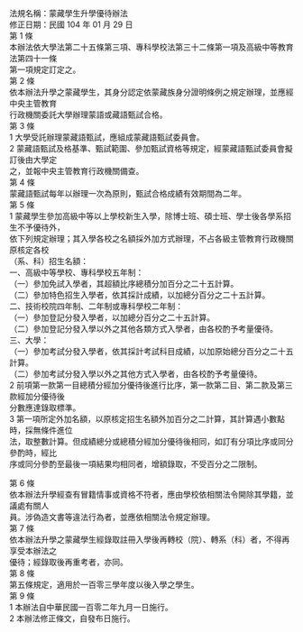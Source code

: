法規名稱：蒙藏學生升學優待辦法  
修正日期：民國 104 年 01 月 29 日  
第 1 條  
本辦法依大學法第二十五條第三項、專科學校法第三十二條第一項及高級中等教育法第四十一條  
第一項規定訂定之。  
第 2 條  
依本辦法升學之蒙藏學生，其身分認定依蒙藏族身分證明條例之規定辦理，並應經中央主管教育  
行政機關委託大學辦理蒙語或藏語甄試合格。  
第 3 條  
1 大學受託辦理蒙藏語甄試，應組成蒙藏語甄試委員會。  
2 蒙藏語甄試及格基準、甄試範圍、參加甄試資格等規定，經蒙藏語甄試委員會擬訂後由大學定  
之，並報中央主管教育行政機關備查。  
第 4 條  
蒙藏語甄試每年以辦理一次為原則，甄試合格成績有效期間為二年。  
第 5 條  
1 蒙藏學生參加高級中等以上學校新生入學，除博士班、碩士班、學士後各學系招生不予優待外，  
依下列規定辦理；其入學各校之名額採外加方式辦理，不占各級主管教育行政機關原核定各校  
（系、科）招生名額：  
一、高級中等學校、專科學校五年制：  
（一）參加免試入學者，其超額比序總積分加百分之二十五計算。  
（二）參加特色招生入學者，依其採計成績，以加總分百分之二十五計算。  
二、技術校院四年制、二年制或專科學校二年制：  
（一）參加登記分發入學者，以加總分百分之二十五計算。  
（二）參加登記分發入學以外之其他各類方式入學者，由各校酌予考量優待。  
三、大學：  
（一）參加考試分發入學者，依其採計考試科目成績，以加原始總分百分之二十五計算。  
（二）參加考試分發入學以外之其他方式入學者，由各校酌予考量優待。  
2 前項第一款第一目總積分經加分優待後進行比序，第一款第二目、第二款及第三款經加分優待後  
分數應達錄取標準。  
3 第一項所定外加名額，以原核定招生名額外加百分之二計算，其計算遇小數點時，採無條件進位  
法，取整數計算。但成績總分或總積分經加分優待後相同，如訂有分項比序或同分參酌時，經比  
序或同分參酌至最後一項結果均相同者，增額錄取，不受百分之二限制。  


第 6 條  
依本辦法升學經查有冒籍情事或資格不符者，應由學校依相關法令開除其學籍，並議處有關人  
員。涉偽造文書等違法行為者，並應依相關法令規定辦理。  
第 7 條  
依本辦法升學之蒙藏學生經錄取註冊入學後再轉校（院）、轉系（科）者，不得再享受本辦法之  
優待；經錄取後再重考者，亦同。  
第 8 條  
第五條規定，適用於一百零三學年度以後入學之學生。  
第 9 條  
1 本辦法自中華民國一百零二年九月一日施行。  
2 本辦法修正條文，自發布日施行。  



